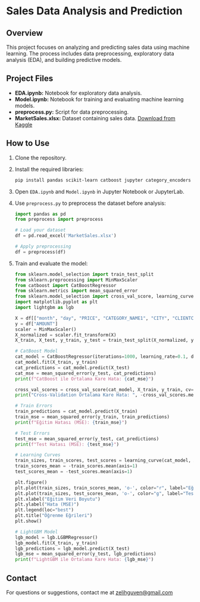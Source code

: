 # Sales Data Analysis and Prediction

## Overview
This project focuses on analyzing and predicting sales data using machine learning. The process includes data preprocessing, exploratory data analysis (EDA), and building predictive models.

## Project Files
- **EDA.ipynb:** Notebook for exploratory data analysis.
- **Model.ipynb:** Notebook for training and evaluating machine learning models.
- **preprocess.py:** Script for data preprocessing.
- **MarketSales.xlsx:** Dataset containing sales data. [Download from Kaggle](https://www.kaggle.com/datasets/sezginildes/marketsales)

## How to Use
1. Clone the repository.
2. Install the required libraries:
    ```bash
    pip install pandas scikit-learn catboost jupyter category_encoders lightgbm
    ```
3. Open `EDA.ipynb` and `Model.ipynb` in Jupyter Notebook or JupyterLab.
4. Use `preprocess.py` to preprocess the dataset before analysis:
    ```python
    import pandas as pd
    from preprocess import preprocess

    # Load your dataset
    df = pd.read_excel('MarketSales.xlsx')

    # Apply preprocessing
    df = preprocess(df)
    ```

5. Train and evaluate the model:
    ```python
    from sklearn.model_selection import train_test_split
    from sklearn.preprocessing import MinMaxScaler
    from catboost import CatBoostRegressor
    from sklearn.metrics import mean_squared_error
    from sklearn.model_selection import cross_val_score, learning_curve
    import matplotlib.pyplot as plt
    import lightgbm as lgb

    X = df[["month", "day", "PRICE", "CATEGORY_NAME1", "CITY", "CLIENTCODE"]]
    y = df["AMOUNT"]
    scaler = MinMaxScaler()
    X_normalized = scaler.fit_transform(X)
    X_train, X_test, y_train, y_test = train_test_split(X_normalized, y, test_size=0.2, random_state=42)

    # CatBoost Model
    cat_model = CatBoostRegressor(iterations=1000, learning_rate=0.1, depth=6, verbose=0)
    cat_model.fit(X_train, y_train)
    cat_predictions = cat_model.predict(X_test)
    cat_mse = mean_squared_error(y_test, cat_predictions)
    print(f"CatBoost ile Ortalama Kare Hata: {cat_mse}")

    cross_val_scores = cross_val_score(cat_model, X_train, y_train, cv=5, scoring='neg_mean_squared_error')
    print("Cross-Validation Ortalama Kare Hata: ", -cross_val_scores.mean())

    # Train Errors
    train_predictions = cat_model.predict(X_train)
    train_mse = mean_squared_error(y_train, train_predictions)
    print(f"Eğitim Hatası (MSE): {train_mse}")

    # Test Errors
    test_mse = mean_squared_error(y_test, cat_predictions)
    print(f"Test Hatası (MSE): {test_mse}")

    # Learning Curves
    train_sizes, train_scores, test_scores = learning_curve(cat_model, X_train, y_train, cv=5, scoring='neg_mean_squared_error', n_jobs=-1)
    train_scores_mean = -train_scores.mean(axis=1)
    test_scores_mean = -test_scores.mean(axis=1)

    plt.figure()
    plt.plot(train_sizes, train_scores_mean, 'o-', color="r", label="Eğitim Hatası")
    plt.plot(train_sizes, test_scores_mean, 'o-', color="g", label="Test Hatası")
    plt.xlabel("Eğitim Veri Boyutu")
    plt.ylabel("Hata (MSE)")
    plt.legend(loc="best")
    plt.title("Öğrenme Eğrileri")
    plt.show()

    # LightGBM Model
    lgb_model = lgb.LGBMRegressor()
    lgb_model.fit(X_train, y_train)
    lgb_predictions = lgb_model.predict(X_test)
    lgb_mse = mean_squared_error(y_test, lgb_predictions)
    print(f"LightGBM ile Ortalama Kare Hata: {lgb_mse}")
    ```

## Contact
For questions or suggestions, contact me at [zelihguven@gmail.com](mailto:zelihguven@gmail.com)
